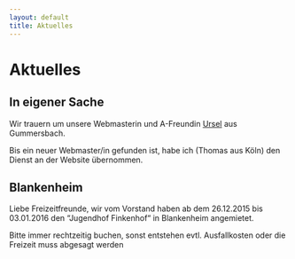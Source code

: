 ```yaml
---
layout: default
title: Aktuelles
---
```

# Aktuelles

## In eigener Sache

Wir trauern um unsere Webmasterin und A-Freundin [Ursel](http://www.wirtrauern.de/Traueranzeige/Ursel-Koester) aus Gummersbach.

Bis ein neuer Webmaster/in gefunden ist, habe ich (Thomas aus Köln) den Dienst an der Website übernommen.

## Blankenheim

Liebe Freizeitfreunde, wir vom Vorstand haben ab dem
26.12.2015 bis 03.01.2016  den “Jugendhof Finkenhof“
in Blankenheim angemietet.

Bitte immer rechtzeitig buchen, sonst entstehen evtl.
Ausfallkosten oder die Freizeit muss abgesagt werden
